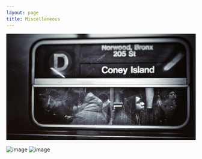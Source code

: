 ```yaml
---
layout: page
title: Miscellaneous
---
```



![image](/assets/photo/20200104005512.jpg)

![image](/assets/photo/DSCF5377.png) ![image](/assets/photo/DSCF2136.JPG)
